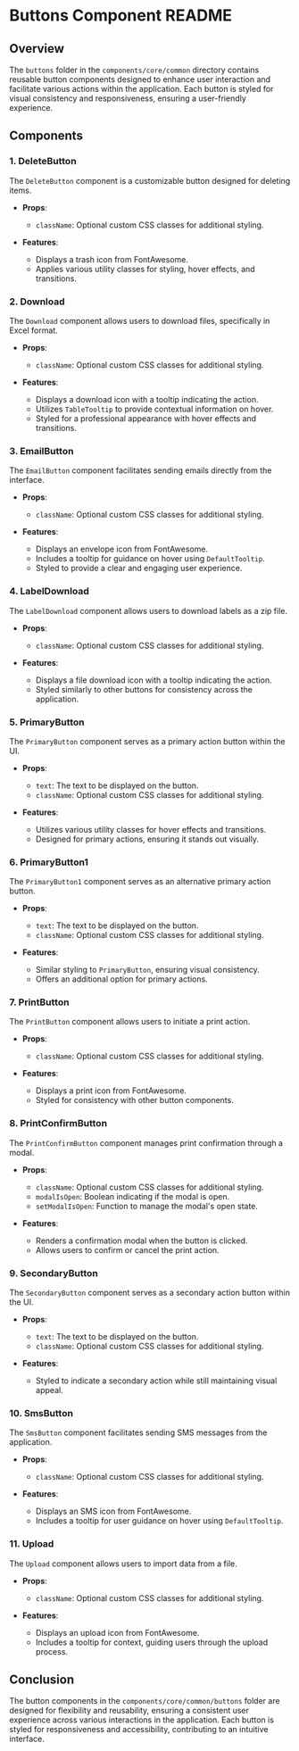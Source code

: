 # Buttons Component README

## Overview

The `buttons` folder in the `components/core/common` directory contains reusable button components designed to enhance user interaction and facilitate various actions within the application. Each button is styled for visual consistency and responsiveness, ensuring a user-friendly experience.

## Components

### 1. DeleteButton

The `DeleteButton` component is a customizable button designed for deleting items.

- **Props**:
  - `className`: Optional custom CSS classes for additional styling.

- **Features**:
  - Displays a trash icon from FontAwesome.
  - Applies various utility classes for styling, hover effects, and transitions.

### 2. Download

The `Download` component allows users to download files, specifically in Excel format.

- **Props**:
  - `className`: Optional custom CSS classes for additional styling.

- **Features**:
  - Displays a download icon with a tooltip indicating the action.
  - Utilizes `TableTooltip` to provide contextual information on hover.
  - Styled for a professional appearance with hover effects and transitions.

### 3. EmailButton

The `EmailButton` component facilitates sending emails directly from the interface.

- **Props**:
  - `className`: Optional custom CSS classes for additional styling.

- **Features**:
  - Displays an envelope icon from FontAwesome.
  - Includes a tooltip for guidance on hover using `DefaultTooltip`.
  - Styled to provide a clear and engaging user experience.

### 4. LabelDownload

The `LabelDownload` component allows users to download labels as a zip file.

- **Props**:
  - `className`: Optional custom CSS classes for additional styling.

- **Features**:
  - Displays a file download icon with a tooltip indicating the action.
  - Styled similarly to other buttons for consistency across the application.

### 5. PrimaryButton

The `PrimaryButton` component serves as a primary action button within the UI.

- **Props**:
  - `text`: The text to be displayed on the button.
  - `className`: Optional custom CSS classes for additional styling.

- **Features**:
  - Utilizes various utility classes for hover effects and transitions.
  - Designed for primary actions, ensuring it stands out visually.

### 6. PrimaryButton1

The `PrimaryButton1` component serves as an alternative primary action button.

- **Props**:
  - `text`: The text to be displayed on the button.
  - `className`: Optional custom CSS classes for additional styling.

- **Features**:
  - Similar styling to `PrimaryButton`, ensuring visual consistency.
  - Offers an additional option for primary actions.

### 7. PrintButton

The `PrintButton` component allows users to initiate a print action.

- **Props**:
  - `className`: Optional custom CSS classes for additional styling.

- **Features**:
  - Displays a print icon from FontAwesome.
  - Styled for consistency with other button components.

### 8. PrintConfirmButton

The `PrintConfirmButton` component manages print confirmation through a modal.

- **Props**:
  - `className`: Optional custom CSS classes for additional styling.
  - `modalIsOpen`: Boolean indicating if the modal is open.
  - `setModalIsOpen`: Function to manage the modal's open state.

- **Features**:
  - Renders a confirmation modal when the button is clicked.
  - Allows users to confirm or cancel the print action.

### 9. SecondaryButton

The `SecondaryButton` component serves as a secondary action button within the UI.

- **Props**:
  - `text`: The text to be displayed on the button.
  - `className`: Optional custom CSS classes for additional styling.

- **Features**:
  - Styled to indicate a secondary action while still maintaining visual appeal.

### 10. SmsButton

The `SmsButton` component facilitates sending SMS messages from the application.

- **Props**:
  - `className`: Optional custom CSS classes for additional styling.

- **Features**:
  - Displays an SMS icon from FontAwesome.
  - Includes a tooltip for user guidance on hover using `DefaultTooltip`.

### 11. Upload

The `Upload` component allows users to import data from a file.

- **Props**:
  - `className`: Optional custom CSS classes for additional styling.

- **Features**:
  - Displays an upload icon from FontAwesome.
  - Includes a tooltip for context, guiding users through the upload process.

## Conclusion

The button components in the `components/core/common/buttons` folder are designed for flexibility and reusability, ensuring a consistent user experience across various interactions in the application. Each button is styled for responsiveness and accessibility, contributing to an intuitive interface.
